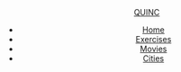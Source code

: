 <!doctype html>
<html>
  <head>
    <title>Developing Frontend and Backend</title>
      <link rel="stylesheet" type="text/css" href="index.css">
  </head>
  <body>
    <header>
      <a href="#" class="logo">QUINC</a>
      <ul>
        <li><a href="/" class="">Home</a></li>
        <li><a href="exercises">Exercises</a></li>
        <li><a href="Movies">Movies</a></li>
        <li><a href="Cities">Cities</a></li>
      </ul>
    </header>
  </body>
</html>